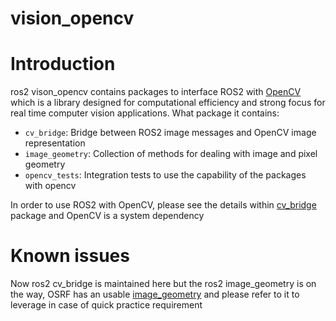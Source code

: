 vision_opencv
=============
# Introduction
ros2 vison_opencv contains packages to interface ROS2 with [OpenCV](http://opencv.org/) which is a library designed for computational efficiency and strong focus for real time computer vision applications. What package it contains:
* `cv_bridge`: Bridge between ROS2 image messages and OpenCV image representation
* `image_geometry`: Collection of methods for dealing with image and pixel geometry
* `opencv_tests`: Integration tests to use the capability of the packages with opencv

In order to use ROS2 with OpenCV, please see the details within [cv_bridge](https://github.com/ros-perception/vision_opencv/tree/ros2/cv_bridge) package and OpenCV is a system dependency

# Known issues
Now ros2 cv_bridge is maintained here but the ros2 image_geometry is on the way, OSRF has an usable [image_geometry](https://github.com/ros2/vision_opencv/tree/ros2/image_geometry) and please refer to it to leverage in case of quick practice requirement  

